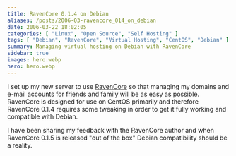 ```yaml
---
title: RavenCore 0.1.4 on Debian
aliases: /posts/2006-03-ravencore_014_on_debian
date: 2006-03-22 18:02:05
categories: [ "Linux", "Open Source", "Self Hosting" ]
tags: [ "Debian", "RavenCore", "Virtual Hosting", "CentOS", "Debian" ]
summary: Managing virtual hosting on Debian with RavenCore
sidebar: true
images: hero.webp
hero: hero.webp
---
```


I set up my new server to use [RavenCore](http://sourceforge.net/projects/ravencore/)
so that managing my domains and e-mail accounts for friends and family will be
as easy as possible. RavenCore is designed for use on CentOS primarily and
therefore RavenCore 0.1.4 requires some tweaking in order to get it fully
working and compatible with Debian.

I have been sharing my feedback with the RavenCore author and when RavenCore
0.1.5 is released "out of the box" Debian compatibility should be a reality.

